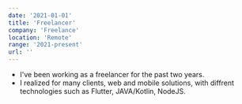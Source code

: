 ```yaml
---
date: '2021-01-01'
title: 'Freelancer'
company: 'Freelance'
location: 'Remote'
range: '2021-present'
url: ''
---
```


<ul>
    <li> I've been working as a freelancer for the past two years.</li>
    <li> I realized for many clients, web and mobile solutions, with diffrent technologies such as Flutter, JAVA/Kotlin, NodeJS.</li>
</ul>

